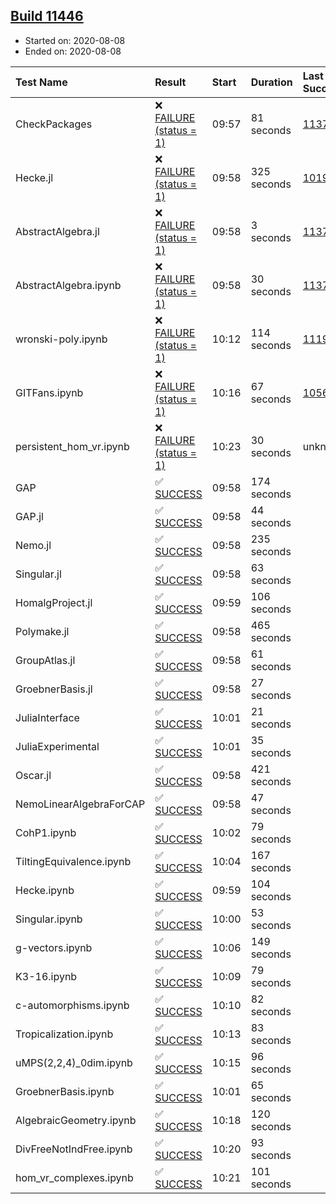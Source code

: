 ## [Build 11446](https://oscarci.mathematik.uni-kl.de/job/oscar/11446/)

* Started on: 2020-08-08
* Ended on: 2020-08-08

| Test Name    | Result | Start | Duration | Last Success | First Failure |
|:-------------|:-------|:------|:---------|:-------------|:--------------|
| CheckPackages | ❌ [FAILURE (status = 1)](https://oscarci.mathematik.uni-kl.de/job/oscar/11446/artifact/logs/build-11446/CheckPackages.log) | 09:57 | 81 seconds | [11376](https://oscarci.mathematik.uni-kl.de/job/oscar/11376/) | [11377](https://oscarci.mathematik.uni-kl.de/job/oscar/11377/) |
| Hecke.jl | ❌ [FAILURE (status = 1)](https://oscarci.mathematik.uni-kl.de/job/oscar/11446/artifact/logs/build-11446/Hecke.jl.log) | 09:58 | 325 seconds | [10197](https://oscarci.mathematik.uni-kl.de/job/oscar/10197/) | [10198](https://oscarci.mathematik.uni-kl.de/job/oscar/10198/) |
| AbstractAlgebra.jl | ❌ [FAILURE (status = 1)](https://oscarci.mathematik.uni-kl.de/job/oscar/11446/artifact/logs/build-11446/AbstractAlgebra.jl.log) | 09:58 | 3 seconds | [11376](https://oscarci.mathematik.uni-kl.de/job/oscar/11376/) | [11377](https://oscarci.mathematik.uni-kl.de/job/oscar/11377/) |
| AbstractAlgebra.ipynb | ❌ [FAILURE (status = 1)](https://oscarci.mathematik.uni-kl.de/job/oscar/11446/artifact/logs/build-11446/AbstractAlgebra.ipynb.log) | 09:58 | 30 seconds | [11376](https://oscarci.mathematik.uni-kl.de/job/oscar/11376/) | [11377](https://oscarci.mathematik.uni-kl.de/job/oscar/11377/) |
| wronski-poly.ipynb | ❌ [FAILURE (status = 1)](https://oscarci.mathematik.uni-kl.de/job/oscar/11446/artifact/logs/build-11446/wronski-poly.ipynb.log) | 10:12 | 114 seconds | [11192](https://oscarci.mathematik.uni-kl.de/job/oscar/11192/) | [11193](https://oscarci.mathematik.uni-kl.de/job/oscar/11193/) |
| GITFans.ipynb | ❌ [FAILURE (status = 1)](https://oscarci.mathematik.uni-kl.de/job/oscar/11446/artifact/logs/build-11446/GITFans.ipynb.log) | 10:16 | 67 seconds | [10566](https://oscarci.mathematik.uni-kl.de/job/oscar/10566/) | [10567](https://oscarci.mathematik.uni-kl.de/job/oscar/10567/) |
| persistent_hom_vr.ipynb | ❌ [FAILURE (status = 1)](https://oscarci.mathematik.uni-kl.de/job/oscar/11446/artifact/logs/build-11446/persistent_hom_vr.ipynb.log) | 10:23 | 30 seconds | unknown | unknown |
| GAP | ✅ [SUCCESS](https://oscarci.mathematik.uni-kl.de/job/oscar/11446/artifact/logs/build-11446/GAP.log) | 09:58 | 174 seconds |  |  |
| GAP.jl | ✅ [SUCCESS](https://oscarci.mathematik.uni-kl.de/job/oscar/11446/artifact/logs/build-11446/GAP.jl.log) | 09:58 | 44 seconds |  |  |
| Nemo.jl | ✅ [SUCCESS](https://oscarci.mathematik.uni-kl.de/job/oscar/11446/artifact/logs/build-11446/Nemo.jl.log) | 09:58 | 235 seconds |  |  |
| Singular.jl | ✅ [SUCCESS](https://oscarci.mathematik.uni-kl.de/job/oscar/11446/artifact/logs/build-11446/Singular.jl.log) | 09:58 | 63 seconds |  |  |
| HomalgProject.jl | ✅ [SUCCESS](https://oscarci.mathematik.uni-kl.de/job/oscar/11446/artifact/logs/build-11446/HomalgProject.jl.log) | 09:59 | 106 seconds |  |  |
| Polymake.jl | ✅ [SUCCESS](https://oscarci.mathematik.uni-kl.de/job/oscar/11446/artifact/logs/build-11446/Polymake.jl.log) | 09:58 | 465 seconds |  |  |
| GroupAtlas.jl | ✅ [SUCCESS](https://oscarci.mathematik.uni-kl.de/job/oscar/11446/artifact/logs/build-11446/GroupAtlas.jl.log) | 09:58 | 61 seconds |  |  |
| GroebnerBasis.jl | ✅ [SUCCESS](https://oscarci.mathematik.uni-kl.de/job/oscar/11446/artifact/logs/build-11446/GroebnerBasis.jl.log) | 09:58 | 27 seconds |  |  |
| JuliaInterface | ✅ [SUCCESS](https://oscarci.mathematik.uni-kl.de/job/oscar/11446/artifact/logs/build-11446/JuliaInterface.log) | 10:01 | 21 seconds |  |  |
| JuliaExperimental | ✅ [SUCCESS](https://oscarci.mathematik.uni-kl.de/job/oscar/11446/artifact/logs/build-11446/JuliaExperimental.log) | 10:01 | 35 seconds |  |  |
| Oscar.jl | ✅ [SUCCESS](https://oscarci.mathematik.uni-kl.de/job/oscar/11446/artifact/logs/build-11446/Oscar.jl.log) | 09:58 | 421 seconds |  |  |
| NemoLinearAlgebraForCAP | ✅ [SUCCESS](https://oscarci.mathematik.uni-kl.de/job/oscar/11446/artifact/logs/build-11446/NemoLinearAlgebraForCAP.log) | 09:58 | 47 seconds |  |  |
| CohP1.ipynb | ✅ [SUCCESS](https://oscarci.mathematik.uni-kl.de/job/oscar/11446/artifact/logs/build-11446/CohP1.ipynb.log) | 10:02 | 79 seconds |  |  |
| TiltingEquivalence.ipynb | ✅ [SUCCESS](https://oscarci.mathematik.uni-kl.de/job/oscar/11446/artifact/logs/build-11446/TiltingEquivalence.ipynb.log) | 10:04 | 167 seconds |  |  |
| Hecke.ipynb | ✅ [SUCCESS](https://oscarci.mathematik.uni-kl.de/job/oscar/11446/artifact/logs/build-11446/Hecke.ipynb.log) | 09:59 | 104 seconds |  |  |
| Singular.ipynb | ✅ [SUCCESS](https://oscarci.mathematik.uni-kl.de/job/oscar/11446/artifact/logs/build-11446/Singular.ipynb.log) | 10:00 | 53 seconds |  |  |
| g-vectors.ipynb | ✅ [SUCCESS](https://oscarci.mathematik.uni-kl.de/job/oscar/11446/artifact/logs/build-11446/g-vectors.ipynb.log) | 10:06 | 149 seconds |  |  |
| K3-16.ipynb | ✅ [SUCCESS](https://oscarci.mathematik.uni-kl.de/job/oscar/11446/artifact/logs/build-11446/K3-16.ipynb.log) | 10:09 | 79 seconds |  |  |
| c-automorphisms.ipynb | ✅ [SUCCESS](https://oscarci.mathematik.uni-kl.de/job/oscar/11446/artifact/logs/build-11446/c-automorphisms.ipynb.log) | 10:10 | 82 seconds |  |  |
| Tropicalization.ipynb | ✅ [SUCCESS](https://oscarci.mathematik.uni-kl.de/job/oscar/11446/artifact/logs/build-11446/Tropicalization.ipynb.log) | 10:13 | 83 seconds |  |  |
| uMPS(2,2,4)_0dim.ipynb | ✅ [SUCCESS](https://oscarci.mathematik.uni-kl.de/job/oscar/11446/artifact/logs/build-11446/uMPS-2-2-4-_0dim.ipynb.log) | 10:15 | 96 seconds |  |  |
| GroebnerBasis.ipynb | ✅ [SUCCESS](https://oscarci.mathematik.uni-kl.de/job/oscar/11446/artifact/logs/build-11446/GroebnerBasis.ipynb.log) | 10:01 | 65 seconds |  |  |
| AlgebraicGeometry.ipynb | ✅ [SUCCESS](https://oscarci.mathematik.uni-kl.de/job/oscar/11446/artifact/logs/build-11446/AlgebraicGeometry.ipynb.log) | 10:18 | 120 seconds |  |  |
| DivFreeNotIndFree.ipynb | ✅ [SUCCESS](https://oscarci.mathematik.uni-kl.de/job/oscar/11446/artifact/logs/build-11446/DivFreeNotIndFree.ipynb.log) | 10:20 | 93 seconds |  |  |
| hom_vr_complexes.ipynb | ✅ [SUCCESS](https://oscarci.mathematik.uni-kl.de/job/oscar/11446/artifact/logs/build-11446/hom_vr_complexes.ipynb.log) | 10:21 | 101 seconds |  |  |
